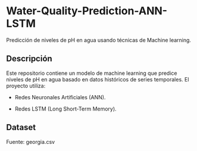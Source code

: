 # Water-Quality-Prediction-ANN-LSTM

Predicción de niveles de pH en agua usando técnicas de Machine learning.

## Descripción

Este repositorio contiene un modelo de machine learning que predice niveles de pH en agua basado en datos históricos de series temporales. El proyecto utiliza:

- Redes Neuronales Artificiales (ANN).

- Redes LSTM (Long Short-Term Memory).

## Dataset
Fuente: georgia.csv
